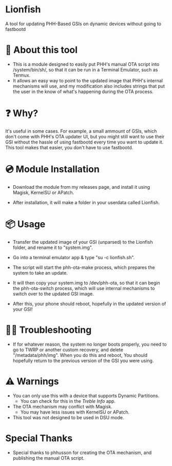 # Lionfish
A tool for updating PHH-Based GSIs on dynamic devices without going to fastbootd

# 🔎 About this tool 
- This is a module designed to easily put PHH's manual OTA script into /system/bin/sh/, so that it can be run in a Terminal Emulator, such as Termux.
- It allows an easy way to point to the updated image that PHH's internal mechanisms will use, and my modification also includes strings that put the user in the know of what's happening during the OTA process.

# ❓ Why? 
It's useful in some cases. For example, a small ammount of GSIs, which don't come with PHH's OTA updater UI, but you might still want to use their GSI without the hassle of using fastbootd every time you want to update it. This tool makes that easier, you don't have to use fastbootd.

# 💿 Module Installation 
- Download the module from my releases page, and install it using Magisk, KernelSU or APatch.

- After installation, it will make a folder in your userdata called Lionfish.

# 📦 Usage

- Transfer the updated image of your GSI (unparsed) to the Lionfish folder, and rename it to "system.img".

- Go into a terminal emulator app & type "su -c lionfish.sh".

- The script will start the phh-ota-make process, which prepares the system to take an update.
- It will then copy your system.img to /dev/phh-ota, so that it can begin the phh-ota-switch process, which will use internal mechanisms to switch over to the updated GSI image.

- After this, your phone should reboot, hopefully in the updated version of your GSI!

# 👨‍💻 Troubleshooting 
- If for whatever reason, the system no longer boots properly, you need to go to TWRP or another custom recovery, and delete "/metadata/phh/img". When you do this and reboot, You should hopefully return to the previous version of the GSI you were using.

# ⚠️ Warnings 

- You can only use this with a device that supports Dynamic Partitions.
  - You can check for this in the *Treble Info* app.
- The OTA mechanism may conflict with Magisk.
  - You may have less issues with KernelSU or APatch.
- This tool was not designed to be used in DSU mode.

# Special Thanks
- Special thanks to phhusson for creating the OTA mechanism, and publishing the manual OTA script.
